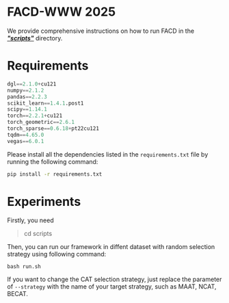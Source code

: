 # FACD</u>-WWW 2025

We provide comprehensive instructions on how to run FACD in the ***<u>"scripts"</u>*** directory. 

# Requirements	

```python
dgl==2.1.0+cu121
numpy==2.1.2
pandas==2.2.3
scikit_learn==1.4.1.post1
scipy==1.14.1
torch==2.2.1+cu121
torch_geometric==2.6.1
torch_sparse==0.6.18+pt22cu121
tqdm==4.65.0
vegas==6.0.1
```
Please install all the dependencies listed in the `requirements.txt` file by running the following command:

```bash
pip install -r requirements.txt
```

# Experiments

Firstly, you need

> cd scripts

Then, you can run our framework in diffent dataset with random selection strategy using following command:

```shell
bash run.sh
```

If you want to change the CAT selection strategy, just replace the parameter of `--strategy` with the name of your target strategy, such as MAAT, NCAT, BECAT.
